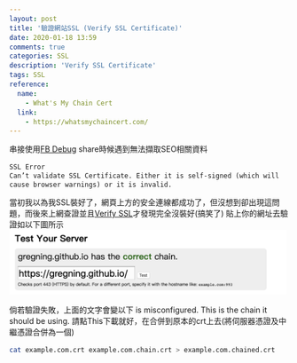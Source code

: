 ```yaml
---
layout: post
title: '驗證網站SSL (Verify SSL Certificate)'
date: 2020-01-18 13:59
comments: true
categories: SSL
description: 'Verify SSL Certificate'
tags: SSL
reference:
  name:
    - What's My Chain Cert
  link:
    - https://whatsmychaincert.com/
---
```

串接使用[FB Debug](https://developers.facebook.com/tools/debug/) share時候遇到無法擷取SEO相關資料
```
SSL Error
Can’t validate SSL Certificate. Either it is self-signed (which will cause browser warnings) or it is invalid.
```
當初我以為我SSL裝好了，網頁上方的安全連線都成功了，但沒想到卻出現這問題，而後來上網查證並且[Verify SSL](https://whatsmychaincert.com/)才發現完全沒裝好(搞笑了)
貼上你的網址去驗證如以下圖所示
<img src="/assets/images/verify-ssl-1.png" alt="drawing" width="500"/>

倘若驗證失敗，上面的文字會變以下
is misconfigured. This is the chain it should be using.
請點This下載就好，在合併到原本的crt上去(將伺服器憑證及中繼憑證合併為一個)

```bash
cat example.com.crt example.com.chain.crt > example.com.chained.crt
```